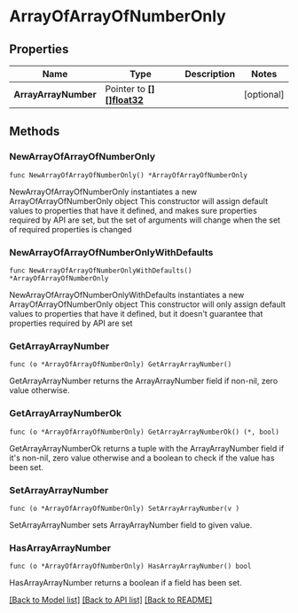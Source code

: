 # ArrayOfArrayOfNumberOnly

## Properties

Name | Type | Description | Notes
------------ | ------------- | ------------- | -------------
**ArrayArrayNumber** | Pointer to [**[][]float32**](array.md) |  | [optional] 

## Methods

### NewArrayOfArrayOfNumberOnly

`func NewArrayOfArrayOfNumberOnly() *ArrayOfArrayOfNumberOnly`

NewArrayOfArrayOfNumberOnly instantiates a new ArrayOfArrayOfNumberOnly object
This constructor will assign default values to properties that have it defined,
and makes sure properties required by API are set, but the set of arguments
will change when the set of required properties is changed

### NewArrayOfArrayOfNumberOnlyWithDefaults

`func NewArrayOfArrayOfNumberOnlyWithDefaults() *ArrayOfArrayOfNumberOnly`

NewArrayOfArrayOfNumberOnlyWithDefaults instantiates a new ArrayOfArrayOfNumberOnly object
This constructor will only assign default values to properties that have it defined,
but it doesn't guarantee that properties required by API are set

### GetArrayArrayNumber

`func (o *ArrayOfArrayOfNumberOnly) GetArrayArrayNumber() `

GetArrayArrayNumber returns the ArrayArrayNumber field if non-nil, zero value otherwise.

### GetArrayArrayNumberOk

`func (o *ArrayOfArrayOfNumberOnly) GetArrayArrayNumberOk() (*, bool)`

GetArrayArrayNumberOk returns a tuple with the ArrayArrayNumber field if it's non-nil, zero value otherwise
and a boolean to check if the value has been set.

### SetArrayArrayNumber

`func (o *ArrayOfArrayOfNumberOnly) SetArrayArrayNumber(v )`

SetArrayArrayNumber sets ArrayArrayNumber field to given value.

### HasArrayArrayNumber

`func (o *ArrayOfArrayOfNumberOnly) HasArrayArrayNumber() bool`

HasArrayArrayNumber returns a boolean if a field has been set.


[[Back to Model list]](../README.md#documentation-for-models) [[Back to API list]](../README.md#documentation-for-api-endpoints) [[Back to README]](../README.md)


